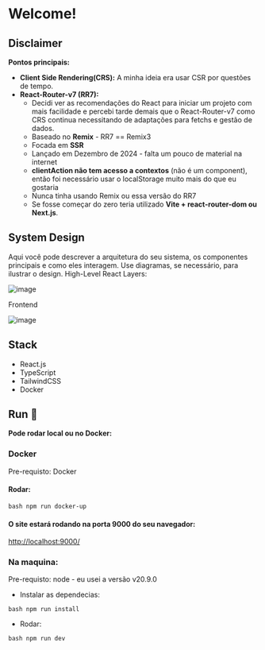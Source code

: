# Welcome!

## Disclaimer

**Pontos principais:**

* **Client Side Rendering(CRS):** A minha ideia era usar CSR por questões de tempo.
* **React-Router-v7 (RR7):**
  * Decidi ver as recomendações do React para iniciar um projeto com mais facilidade e percebi tarde demais que o React-Router-v7 como CRS continua necessitando de adaptações para fetchs e gestão de dados.
  * Baseado no **Remix** - RR7 == Remix3
  * Focada em **SSR**
  * Lançado em Dezembro de 2024 - falta um pouco de material na internet
  * **clientAction não tem acesso a contextos** (não é um component), então foi necessário usar o localStorage muito mais do que eu gostaria
  * Nunca tinha usando Remix ou essa versão do RR7
  * Se fosse começar do zero teria utilizado **Vite + react-router-dom ou Next.js**.

## System Design <a name="system-design"></a>

Aqui você pode descrever a arquitetura do seu sistema, os componentes principais e como eles interagem. Use diagramas, se necessário, para ilustrar o design.
High-Level React Layers:

![image](https://github.com/user-attachments/assets/f771eb99-0898-48bd-ad9b-023a087dc411)

Frontend 

![image](https://github.com/user-attachments/assets/4ede8ea1-5368-4bf3-a174-f26b2438eb5e)

## Stack
- React.js
- TypeScript
- TailwindCSS
- Docker

## Run 🚀
**Pode rodar local ou no Docker:**

### Docker
 Pre-requisto: Docker
  #### Rodar:
  ```
  bash npm run docker-up
  ```
  #### O site estará rodando na porta 9000 do seu navegador:
    
  [http://localhost:9000/](http://localhost:9000/)

### Na maquina:
Pre-requisto: node - eu usei a versão v20.9.0

- Instalar as dependecias:
```
bash npm run install
```
- Rodar:
```
bash npm run dev
```
